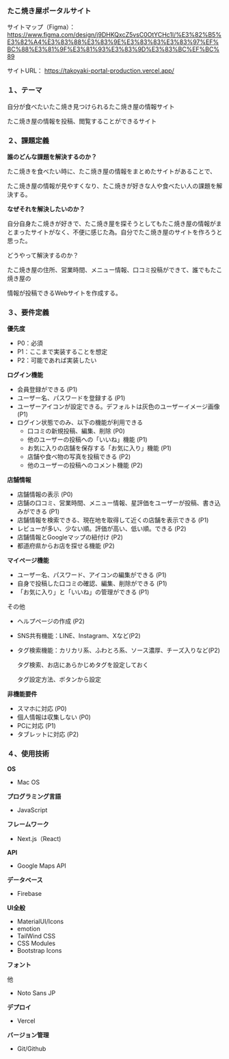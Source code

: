 ### たこ焼き屋ポータルサイト

サイトマップ（Figma）：
https://www.figma.com/design/j9DHKQxcZ5vsC0OtYCHc1l/%E3%82%B5%E3%82%A4%E3%83%88%E3%83%9E%E3%83%83%E3%83%97%EF%BC%88%E3%81%9F%E3%81%93%E3%83%9D%E3%83%BC%EF%BC%89

サイトURL：
https://takoyaki-portal-production.vercel.app/

### １、テーマ

自分が食べたいたこ焼き見つけられるたこ焼き屋の情報サイト

たこ焼き屋の情報を投稿、閲覧することができるサイト

### ２、課題定義

**誰のどんな課題を解決するのか？**

たこ焼きを食べたい時に、たこ焼き屋の情報をまとめたサイトがあることで、

たこ焼き屋の情報が見やすくなり、たこ焼きが好きな人や食べたい人の課題を解決する。

**なぜそれを解決したいのか？**

自分自身たこ焼きが好きで、たこ焼き屋を探そうとしてもたこ焼き屋の情報がまとまったサイトがなく、不便に感じた為。自分でたこ焼き屋のサイトを作ろうと思った。

どうやって解決するのか？

たこ焼き屋の住所、営業時間、メニュー情報、口コミ投稿ができて、誰でもたこ焼き屋の

情報が投稿できるWebサイトを作成する。

### ３、要件定義

**優先度**

- P0：必須
- P1：ここまで実装することを想定
- P2：可能であれば実装したい

**ログイン機能**

- 会員登録ができる (P1)
- ユーザー名、パスワードを登録する (P1)
- ユーザーアイコンが設定できる。デフォルトは灰色のユーザーイメージ画像 (P1)
- ログイン状態でのみ、以下の機能が利用できる
    - 口コミの新規投稿、編集、削除 (P0)
    - 他のユーザーの投稿への「いいね」機能 (P1)
    - お気に入りの店舗を保存する「お気に入り」機能 (P1)
    - 店舗や食べ物の写真を投稿できる (P2)
    - 他のユーザーの投稿へのコメント機能 (P2)

**店舗情報**

- 店舗情報の表示 (P0)
- 店舗の口コミ、営業時間、メニュー情報、星評価をユーザーが投稿、書き込みができる (P1)
- 店舗情報を検索できる、現在地を取得して近くの店舗を表示できる (P1)
- レビューが多い、少ない順。評価が高い、低い順。できる (P2)
- 店舗情報とGoogleマップの紐付け (P2)
- 都道府県からお店を探せる機能 (P2)

**マイページ機能**

- ユーザー名、パスワード、アイコンの編集ができる (P1)
- 自身で投稿した口コミの確認、編集、削除ができる (P1)
- 「お気に入り」と「いいね」の管理ができる (P1)

その他

- ヘルプページの作成 (P2)
- SNS共有機能：LINE、Instagram、Xなど(P2)
- タグ検索機能：カリカリ系、ふわとろ系、ソース濃厚、チーズ入りなど(P2)
    
    タグ検索、お店にあらかじめタグを設定しておく
    
    タグ設定方法、ボタンから設定
    

**非機能要件**

- スマホに対応 (P0)
- 個人情報は収集しない (P0)
- PCに対応 (P1)
- タブレットに対応 (P2)

### ４、使用技術

**OS**

- Mac OS

**プログラミング言語**

- JavaScript

**フレームワーク**

- Next.js（React)

**API**

- Google Maps API

**データベース**

- Firebase

**UI全般**

- MaterialUI/Icons
- emotion
- TailWind CSS
- CSS Modules
- Bootstrap Icons

**フォント**

他

- Noto Sans JP

**デプロイ**

- Vercel

**バージョン管理**

- Git/Github
